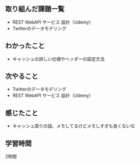 ## 取り組んだ課題一覧
- REST WebAPI サービス 設計（Udemy）
- Twitterのデータモデリング

## わかったこと
- キャッシュの詳しい仕様やヘッダーの設定方法

## 次やること
- Twitterのデータモデリング
- REST WebAPI サービス 設計（Udemy）

## 感じたこと
- キャッシュ周りの話、メモしてるけどメモしすぎも良くないな

## 学習時間
2時間
